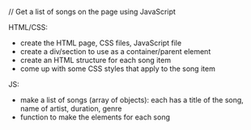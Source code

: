 // Get a list of songs on the page using JavaScript

HTML/CSS:
- create the HTML page, CSS files, JavaScript file
- create a div/section to use as a container/parent element
- create an HTML structure for each song item
- come up with some CSS styles that apply to the song item

JS:
- make a list of songs (array of objects): each has a title of the song, name of artist, duration, genre
- function to make the elements for each song